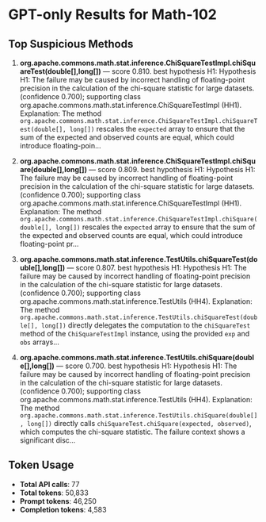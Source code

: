 # GPT-only Results for Math-102

## Top Suspicious Methods

1. **org.apache.commons.math.stat.inference.ChiSquareTestImpl.chiSquareTest(double[],long[])** — score 0.810. best hypothesis H1: Hypothesis H1: The failure may be caused by incorrect handling of floating-point precision in the calculation of the chi-square statistic for large datasets. (confidence 0.700); supporting class org.apache.commons.math.stat.inference.ChiSquareTestImpl (HH1).
    Explanation: The method `org.apache.commons.math.stat.inference.ChiSquareTestImpl.chiSquareTest(double[], long[])` rescales the `expected` array to ensure that the sum of the expected and observed counts are equal, which could introduce floating-poin...

2. **org.apache.commons.math.stat.inference.ChiSquareTestImpl.chiSquare(double[],long[])** — score 0.809. best hypothesis H1: Hypothesis H1: The failure may be caused by incorrect handling of floating-point precision in the calculation of the chi-square statistic for large datasets. (confidence 0.700); supporting class org.apache.commons.math.stat.inference.ChiSquareTestImpl (HH1).
    Explanation: The method `org.apache.commons.math.stat.inference.ChiSquareTestImpl.chiSquare(double[], long[])` rescales the `expected` array to ensure that the sum of the expected and observed counts are equal, which could introduce floating-point pr...

3. **org.apache.commons.math.stat.inference.TestUtils.chiSquareTest(double[],long[])** — score 0.807. best hypothesis H1: Hypothesis H1: The failure may be caused by incorrect handling of floating-point precision in the calculation of the chi-square statistic for large datasets. (confidence 0.700); supporting class org.apache.commons.math.stat.inference.TestUtils (HH4).
    Explanation: The method `org.apache.commons.math.stat.inference.TestUtils.chiSquareTest(double[], long[])` directly delegates the computation to the `chiSquareTest` method of the `ChiSquareTestImpl` instance, using the provided `exp` and `obs` arrays...

4. **org.apache.commons.math.stat.inference.TestUtils.chiSquare(double[],long[])** — score 0.700. best hypothesis H1: Hypothesis H1: The failure may be caused by incorrect handling of floating-point precision in the calculation of the chi-square statistic for large datasets. (confidence 0.700); supporting class org.apache.commons.math.stat.inference.TestUtils (HH4).
    Explanation: The method `org.apache.commons.math.stat.inference.TestUtils.chiSquare(double[], long[])` directly calls `chiSquareTest.chiSquare(expected, observed)`, which computes the chi-square statistic. The failure context shows a significant disc...


## Token Usage

- **Total API calls**: 77
- **Total tokens**: 50,833
- **Prompt tokens**: 46,250
- **Completion tokens**: 4,583
